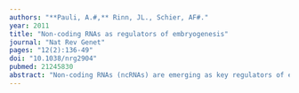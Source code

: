 ```yaml
---
authors: "**Pauli, A.#,** Rinn, JL., Schier, AF#."
year: 2011
title: "Non-coding RNAs as regulators of embryogenesis"
journal: "Nat Rev Genet"
pages: "12(2):136-49"
doi: "10.1038/nrg2904"
pubmed: 21245830
abstract: "Non-coding RNAs (ncRNAs) are emerging as key regulators of embryogenesis. They control embryonic gene expression by several means, ranging from microRNA-induced degradation of mRNAs to long ncRNA-mediated modification of chromatin. Many aspects of embryogenesis seem to be controlled by ncRNAs, including the maternal-zygotic transition, the maintenance of pluripotency, the patterning of the body axes, the specification and differentiation of cell types and the morphogenesis of organs. Drawing from several animal model systems, we describe two emerging themes for ncRNA function: promoting developmental transitions and maintaining developmental states. These examples also highlight the roles of ncRNAs in ensuring a robust commitment to one of two possible cell fates."
---
```

